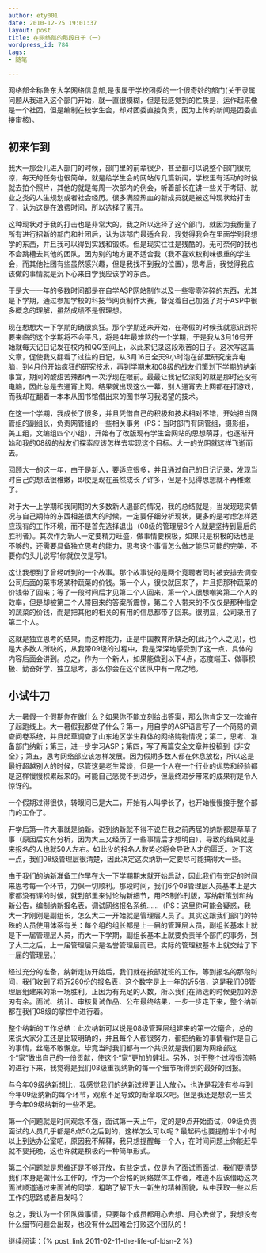 ```yaml
---
author: ety001
date: 2010-12-25 19:01:37
layout: post
title: 在网络部的那段日子（一）
wordpress_id: 784
tags:
- 随笔

---
```


网络部全称鲁东大学网络信息部,是隶属于学校团委的一个很奇妙的部门(关于隶属问题从我进入这个部门开始，就一直很模糊，但是我感觉到的性质是，运作起来像是一个社团，但是编制在校学生会，却对团委直接负责，因为上传的新闻是团委直接审核)。

## 初来乍到

我大一那会儿进入部门的时候，部门里的前辈很少，甚至都可以说整个部门很荒凉，每天的任务也很简单，就是给学生会的网站传几篇新闻，学校里有活动的时候就去拍个照片，其他的就是每周一次部内的例会，听着部长在讲一些关于考研、就业之类的人生规划或者社会经历。很多满腔热血的新成员就是被这种现状给打击了，认为这是在浪费时间，所以选择了离开。

这种现状对于我的打击也是非常大的，我之所以选择了这个部门，就因为我衡量了所有进行招新的部门和社团后，认为该部门最适合我，我觉得我会在里面学到我想学的东西，并且我可以得到实践和锻炼。但是现实往往是残酷的。无可奈何的我也不会跳槽去其他的团队，因为别的地方更不适合我（我不喜欢权利味很重的学生会，而其他社团有些虽然感兴趣，但是我找不到我的位置），思考后，我觉得我应该做的事情就是沉下心来自学我应该学的东西。

于是大一一年的多数时间都是在自学ASP网站制作以及一些零零碎碎的东西，尤其是下学期，通过参加学校的科技节网页制作大赛，督促着自己加强了对于ASP中很多概念的理解，虽然成绩不是很理想。

现在想想大一下学期的确很疯狂。那个学期还未开始，在寒假的时候我就意识到将要来临的这个学期将不会平凡，将是4年最难熬的一个学期，于是我从3月16号开始就每天记日记发在校内和QQ空间上，以此来记录这段艰苦的日子。这次写这篇文章，促使我又翻看了过往的日记，从3月16日全天9小时泡在部里研究废弃电脑，到4月份开始疯狂的研究技术，再到学期末和08级的战友们策划下学期的纳新事宜，期间的酸甜苦辣都再一次浮现在眼前。最最让我记忆深刻的就是那时还没有电脑，因此总是去通宵上网。结果就出现这么一幕，别人通宵去上网都在打游戏，而我却在翻着一本本从图书馆借出来的图书学习我渴望的技术。

在这一个学期，我成长了很多，并且凭借自己的积极和技术相对不错，开始担当网管组的副组长，负责网管组的一些相关事务（PS：当时部门有网管组，摄影组，美工组，文编组四个小组），开始有了改版现有学生会网站的思想萌芽，也逐渐开始和我的08级的战友们探索应该怎样去实现这个目标。大一的光阴就这样飞逝而去。

回顾大一的这一年，由于是新人，要适应很多，并且通过自己的日记记录，发现当时自己的想法很稚嫩，即使是现在虽然成长了许多，但是不见得思想就不再稚嫩了。

对于大一上学期和我同期的大多数新人退部的情况，我的总结就是，当发现现实情况与自己期待的东西相差很大的时候，一定要仔细分析现状，更多的是考虑怎样适应现有的工作环境，而不是首先选择退出（08级的管理层6个人就是坚持到最后的胜利者）。其次作为新人一定要精力旺盛，做事情要积极，如果只是积极的话也是不够的，还需要具备独立思考的能力，思考这个事情怎么做才能尽可能的完美，不要你的头儿说写1你就仅仅是写1。

这让我想到了曾经听到的一个故事。那个故事说的是两个竞聘者同时被安排去调查公司后面的菜市场某种蔬菜的价钱。第一个人，很快就回来了，并且把那种蔬菜的价钱带了回来；等了一段时间后才见第二个人回来，第一个人很想嘲笑第二个人的效率，但是却被第二个人带回来的答案所震惊，第二个人带来的不仅仅是那种指定的蔬菜的价钱，而是把其他的相关的有用的信息都带了回来。很明显，公司录用了第二个人。

这就是独立思考的结果，而这种能力，正是中国教育所缺乏的(此乃个人之见)，也是大多数人所缺的，从我带09级的过程中，我是深深地感受到了这一点，具体的内容后面会讲到。总之，作为一个新人，如果能做到以下4点，态度端正、做事积极、勤奋好学、独立思考，那么你会在这个团队中有一席之地。

## 小试牛刀

大一暑假一个假期你在做什么？如果你不能立刻给出答案，那么你肯定又一次输在了起跑线上。大一暑假我都做了什么？第一，用自学的ASP语言写了一个简易的调查问卷系统，并且起草调查了山东地区学生群体的网络购物情况；第二，思考、准备部门纳新；第三，进一步学习ASP；第四，写了两篇安全文章并投稿到《非安全》；第五，思考网络部应该怎样发展。因为假期多数人都在休息放松，所以这是最好超越别人的时候，尽管这是老生常谈，但是一个人在一个行业的优势和经验都是这样慢慢积累起来的。可能自己感觉不到进步，但最终进步带来的成果将是令人惊讶的。

一个假期过得很快，转眼间已是大二，开始有人叫学长了，也开始慢慢接手整个部门的工作了。

开学后第一件大事就是纳新。说到纳新就不得不说在我之前两届的纳新都是草草了事（原因后文有分析，因为大三又经历了一些事情后才想明白），导致的结果就是来报名的人也就50人左右。如此少的报名人数势必将会导致人才的匮乏。对于这一点，我们08级管理层很清楚，因此决定这次纳新一定要尽可能搞得大一些。

由于我们的纳新准备工作早在大一下学期期末就开始启动，因此我们有充足的时间来思考每一个环节，力保一切顺利。那段时间，我们6个08管理层人员基本上是大家都没有课的时候，就到部里来讨论纳新细节，用PS制作刊版，写纳新策划和纳新公告，编制纳新报名表，调试网络报名系统……（PS：这里你可能会疑惑，我大一才刚刚是副组长，怎么大二一开始就是管理层人员了。其实这跟我们部门的特殊的人员使用体系有关：每个组的组长都是上一届的管理层人员，副组长基本上就是下一届管理层人员，而大一下学期，副组长基本上就要负责半个部门的事务，到了大二之后，上一届管理层只是名誉管理层而已，实际的管理权基本上就交给了下一届的管理层。）

经过充分的准备，纳新走访开始后，我们就在按部就班的工作，等到报名的那段时间，我们收到了将近260份的报名表，这个数字是上一年的近5倍，这是我们08管理层组建来的第一场胜利。正因为有充足的人数，所以我们在筛选的时候更加的游刃有余。面试、统计、审核复试作品、公布最终结果，一步一步走下来，整个纳新都在我们08级的掌控中进行着。

整个纳新的工作总结：此次纳新可以说是08级管理层组建来的第一次磨合，总的来说大家分工还是比较明确的，并且每个人都很努力，都把纳新的事情看作是自己的事情，丝毫不敢懈怠，毕竟当时我们都有一个共识就是我们要为网络部这个“家”做出自己的一份贡献，使这个“家”更加的健壮。另外，对于整个过程很流畅的进行下来，我觉得是我们08级重视纳新的每一个细节所得到的最好的回报。

与今年09级纳新想比，我感觉我们的纳新过程更让人放心，也许是我没有参与到今年09级纳新的每个环节，观察不足导致的断章取义吧。但是我还是想说一些关于今年09级纳新的一些不足。

第一个问题就是时间观念不强，面试第一天上午，定的是9点开始面试，09级负责面试的人员几乎都是8点50之后到的，这样怎么可以呢？最起码也要提前半个小时以上到达办公室吧，原因我不解释，我只想提醒每一个人，在时间问题上你能赶早就不要托晚，这也许就是积极的一种简单形式。

第二个问题就是思维还是不够开放，有些定式，仅是为了面试而面试，我们要清楚我们本身是做什么工作的，作为一个合格的网络媒体工作者，难道不应该借助这次面试顺道通过来面试的同学，粗略了解下大一新生的精神面貌，从中获取一些以后工作的思路或者启发吗？

总之，我认为一个团队做事情，只要每个成员都用心去想、用心去做了，我想没有什么细节问题会出现，也没有什么困难会打败这个团队的！

继续阅读：{% post_link 2011-02-11-the-life-of-ldsn-2 %}
